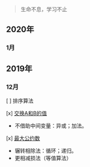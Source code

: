 > 生命不息，学习不止

## 2020年

### 1月 

## 2019年

### 12月

[ ] 排序算法

[x] [交换A和B的值](https://github.com/ConstantCody/algorithm_study/blob/master/algorithms/2019.12/SwapNumber.h)
* 不借助中间变量：异或；加法。

[x] [最大公约数](https://github.com/ConstantCody/algorithm_study/blob/master/algorithms/2019.12/GreaterCommonDivisor.h)
* 辗转相除法：循环；递归。
* 更相减损法（等值算法）
